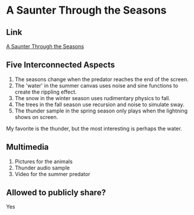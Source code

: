 # A Saunter Through the Seasons

## Link
[A Saunter Through the Seasons](https://github.com/jarcher888/computational-art-spring2024/tree/main/assignments/final)

## Five Interconnected Aspects
1. The seasons change when the predator reaches the end of the screen.
2. The 'water' in the summer canvas uses noise and sine functions to create the rippling effect.
3. The snow in the winter season uses rudimentary physics to fall.
4. The trees in the fall season use recursion and noise to simulate sway.
5. The thunder sample in the spring season only plays when the lightning shows on screen.

My favorite is the thunder, but the most interesting is perhaps the water.

## Multimedia
1. Pictures for the animals
2. Thunder audio sample
3. Video for the summer predator

## Allowed to publicly share?
Yes

